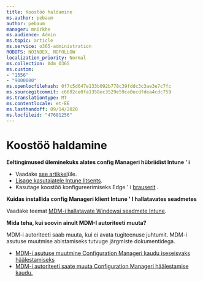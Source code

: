 ```yaml
---
title: Koostöö haldamine
ms.author: pebaum
author: pebaum
manager: mnirkhe
ms.audience: Admin
ms.topic: article
ms.service: o365-administration
ROBOTS: NOINDEX, NOFOLLOW
localization_priority: Normal
ms.collection: Adm_O365
ms.custom:
- "1556"
- "9000080"
ms.openlocfilehash: 0f7c5d647e133b092b778c39fddc3c3ae3e7c7fc
ms.sourcegitcommit: c6692ce0fa1358ec3529e59ca0ecdfdea4cdc759
ms.translationtype: MT
ms.contentlocale: et-EE
ms.lasthandoff: 09/14/2020
ms.locfileid: "47681256"
---
```

# <a name="co-management"></a>Koostöö haldamine

**Eeltingimused üleminekuks alates config Manageri hübriidist Intune ' i**

- Vaadake [see artikkel](https://docs.microsoft.com/configmgr/mdm/deploy-use/migrate-hybridmdm-to-intunesa)üle.
- [Lisage kasutajatele Intune litsents](https://docs.microsoft.com/intune/licenses-assign).
- Kasutage koostöö konfigureerimiseks Edge ' i [brauserit](https://www.microsoft.com/windows/microsoft-edge) .

**Kuidas installida config Manageri klient Intune ' I hallatavates seadmetes**

Vaadake teemat [MDM-i hallatavate Windowsi seadmete Intune](https://docs.microsoft.com/configmgr/core/clients/deploy/deploy-clients-to-windows-computers#bkmk_mdm).

**Mida teha, kui soovin ainult MDM-I autoriteeti muuta?**

MDM-i autoriteeti saab muuta, kui ei avata tugiteenuse juhtumit. MDM-i asutuse muutmise abistamiseks tutvuge järgmiste dokumentidega.

- [MDM-i asutuse muutmine Configuration Manageri kaudu iseseisvaks häälestamiseks](https://docs.microsoft.com/configmgr/mdm/deploy-use/migrate-change-mdm-authority)
- [MDM-i autoriteeti saate muuta Configuration Manageri häälestamise kaudu.](https://docs.microsoft.com/configmgr/mdm/deploy-use/change-mdm-authority)
